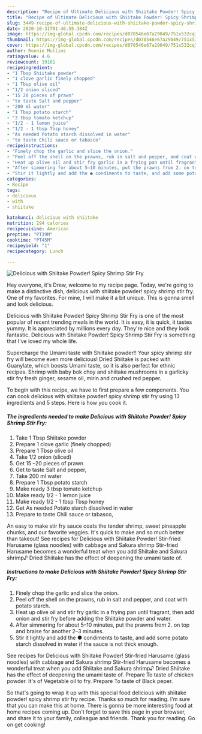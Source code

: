 ```yaml
---
description: "Recipe of Ultimate Delicious with Shiitake Powder! Spicy Shrimp Stir Fry"
title: "Recipe of Ultimate Delicious with Shiitake Powder! Spicy Shrimp Stir Fry"
slug: 3449-recipe-of-ultimate-delicious-with-shiitake-powder-spicy-shrimp-stir-fry
date: 2020-10-31T01:46:55.384Z
image: https://img-global.cpcdn.com/recipes/d070546e67a29049/751x532cq70/delicious-with-shiitake-powder-spicy-shrimp-stir-fry-recipe-main-photo.jpg
thumbnail: https://img-global.cpcdn.com/recipes/d070546e67a29049/751x532cq70/delicious-with-shiitake-powder-spicy-shrimp-stir-fry-recipe-main-photo.jpg
cover: https://img-global.cpcdn.com/recipes/d070546e67a29049/751x532cq70/delicious-with-shiitake-powder-spicy-shrimp-stir-fry-recipe-main-photo.jpg
author: Ronnie Mullins
ratingvalue: 4.6
reviewcount: 19161
recipeingredient:
- "1 Tbsp Shiitake powder"
- "1 clove garlic finely chopped"
- "1 Tbsp olive oil"
- "1/2 onion sliced"
- "15 20 pieces of prawn"
- "to taste Salt and pepper"
- "200 ml water"
- "1 Tbsp potato starch"
- "3 tbsp tomato ketchup"
- "1/2 - 1 lemon juice"
- "1/2 - 1 tbsp Tbsp honey"
- "As needed Potato starch dissolved in water"
- "to taste Chili sauce or tabasco"
recipeinstructions:
- "Finely chop the garlic and slice the onion."
- "Peel off the shell on the prawns, rub in salt and pepper, and coat with potato starch."
- "Heat up olive oil and stir fry garlic in a frying pan until fragrant, then add onion and stir fry before adding the Shiitake powder and water."
- "After simmering for about 5–10 minutes, put the prawns from 2. on top and braise for another 2–3 minutes."
- "Stir it lightly and add the ● condiments to taste, and add some potato starch dissolved in water if the sauce is not thick enough."
categories:
- Recipe
tags:
- delicious
- with
- shiitake

katakunci: delicious with shiitake 
nutrition: 294 calories
recipecuisine: American
preptime: "PT39M"
cooktime: "PT45M"
recipeyield: "1"
recipecategory: Lunch

---
```



![Delicious with Shiitake Powder! Spicy Shrimp Stir Fry](https://img-global.cpcdn.com/recipes/d070546e67a29049/751x532cq70/delicious-with-shiitake-powder-spicy-shrimp-stir-fry-recipe-main-photo.jpg)

Hey everyone, it's Drew, welcome to my recipe page. Today, we're going to make a distinctive dish, delicious with shiitake powder! spicy shrimp stir fry. One of my favorites. For mine, I will make it a bit unique. This is gonna smell and look delicious.

Delicious with Shiitake Powder! Spicy Shrimp Stir Fry is one of the most popular of recent trending meals in the world. It is easy, it is quick, it tastes yummy. It is appreciated by millions every day. They're nice and they look fantastic. Delicious with Shiitake Powder! Spicy Shrimp Stir Fry is something that I've loved my whole life.

Supercharge the Umami taste with Shiitake powder!! Your spicy shrimp stir fry will become even more delicious! Dried Shiitake is packed with Guanylate, which boosts Umami taste, so it is also perfect for ethnic recipes. Shrimp with baby bok choy and shiitake mushrooms in a garlicky stir fry fresh ginger, sesame oil, mirin and crushed red pepper.


To begin with this recipe, we have to first prepare a few components. You can cook delicious with shiitake powder! spicy shrimp stir fry using 13 ingredients and 5 steps. Here is how you cook it.

<!--inarticleads1-->

##### The ingredients needed to make Delicious with Shiitake Powder! Spicy Shrimp Stir Fry:

1. Take 1 Tbsp Shiitake powder
1. Prepare 1 clove garlic (finely chopped)
1. Prepare 1 Tbsp olive oil
1. Take 1/2 onion (sliced)
1. Get 15 –20 pieces of prawn
1. Get to taste Salt and pepper,
1. Take 200 ml water
1. Prepare 1 Tbsp potato starch
1. Make ready 3 tbsp tomato ketchup
1. Make ready 1/2 - 1 lemon juice
1. Make ready 1/2 - 1 tbsp Tbsp honey
1. Get As needed Potato starch dissolved in water
1. Prepare to taste Chili sauce or tabasco,


An easy to make stir fry sauce coats the tender shrimp, sweet pineapple chunks, and our favorite veggies. It&#39;s quick to make and so much better than takeout! See recipes for Delicious with Shiitake Powder! Stir-fried Harusame (glass noodles) with cabbage and Sakura shrimp Stir-fried Harusame becomes a wonderful treat when you add Shiitake and Sakura shrimp♪ Dried Shiitake has the effect of deepening the umami taste of. 

<!--inarticleads2-->

##### Instructions to make Delicious with Shiitake Powder! Spicy Shrimp Stir Fry:

1. Finely chop the garlic and slice the onion.
1. Peel off the shell on the prawns, rub in salt and pepper, and coat with potato starch.
1. Heat up olive oil and stir fry garlic in a frying pan until fragrant, then add onion and stir fry before adding the Shiitake powder and water.
1. After simmering for about 5–10 minutes, put the prawns from 2. on top and braise for another 2–3 minutes.
1. Stir it lightly and add the ● condiments to taste, and add some potato starch dissolved in water if the sauce is not thick enough.


See recipes for Delicious with Shiitake Powder! Stir-fried Harusame (glass noodles) with cabbage and Sakura shrimp Stir-fried Harusame becomes a wonderful treat when you add Shiitake and Sakura shrimp♪ Dried Shiitake has the effect of deepening the umami taste of. Prepare To taste of chicken powder. It&#39;s of Vegetable oil to fry. Prepare To taste of Black peper. 

So that's going to wrap it up with this special food delicious with shiitake powder! spicy shrimp stir fry recipe. Thanks so much for reading. I'm sure that you can make this at home. There is gonna be more interesting food at home recipes coming up. Don't forget to save this page in your browser, and share it to your family, colleague and friends. Thank you for reading. Go on get cooking!
